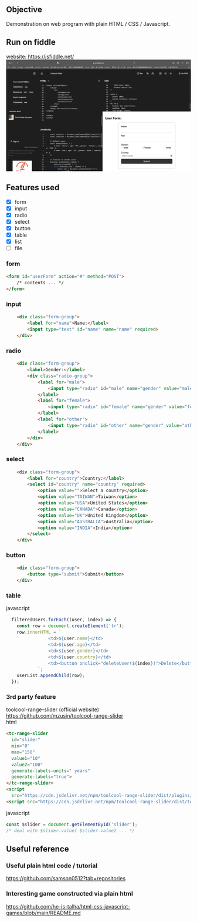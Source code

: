 ## Objective
Demonstration on web program with plain HTML / CSS / Javascript.

## Run on fiddle
website:
https://jsfiddle.net/
<img width="1440" alt="run_on_fiddle" src="run_on_fiddle.png">

## Features used

- [x] form
- [x] input
- [x] radio
- [x] select
- [x] button
- [x] table
- [x] list
- [ ] file

### form
```html
<form id="userForm" action="#" method="POST">
    /* contents ... */
</form>
```

### input
```html
    <div class="form-group">
        <label for="name">Name:</label>
        <input type="text" id="name" name="name" required>
    </div>
```

### radio
```html
    <div class="form-group">
        <label>Gender:</label>
        <div class="radio-group">
            <label for="male">
                <input type="radio" id="male" name="gender" value="male" required> Male
            </label>
            <label for="female">
                <input type="radio" id="female" name="gender" value="female" required> Female
            </label>
            <label for="other">
                <input type="radio" id="other" name="gender" value="other" required> Other
            </label>
        </div>
    </div>
```

### select
```html
    <div class="form-group">
        <label for="country">Country:</label>
        <select id="country" name="country" required>
            <option value="">Select a country</option>
            <option value="TAIWAN">Taiwan</option>
            <option value="USA">United States</option>
            <option value="CANADA">Canada</option>
            <option value="UK">United Kingdom</option>
            <option value="AUSTRALIA">Australia</option>
            <option value="INDIA">India</option>
        </select>
    </div>
```

### button
```html
    <div class="form-group">
        <button type="submit">Submit</button>
    </div>
```

### table
javascript
```javascript
  filteredUsers.forEach((user, index) => {
    const row = document.createElement('tr');
    row.innerHTML = `
                <td>${user.name}</td>
                <td>${user.age}</td>
                <td>${user.gender}</td>
                <td>${user.country}</td>
                <td><button onclick="deleteUser(${index})">Delete</button></td>
            `;
    userList.appendChild(row);
  });
```

### 3rd party feature
toolcool-range-slider (official website) \
https://github.com/mzusin/toolcool-range-slider
\
html
```html
<tc-range-slider 
  id="slider"
  min="0" 
  max="150" 
  value1="10"
  value2="100"
  generate-labels-units=" years"
  generate-labels="true">   
</tc-range-slider>
<script 
  src="https://cdn.jsdelivr.net/npm/toolcool-range-slider/dist/plugins/tcrs-generated-labels.min.js"></script>
<script src="https://cdn.jsdelivr.net/npm/toolcool-range-slider/dist/toolcool-range-slider.min.js"></script>
```
javascript
```javascript
const $slider = document.getElementById('slider');
/* deal with $slider.value1 $slider.value2 ... */
```

## Useful reference

### Useful plain html code / tutorial
https://github.com/samson0512?tab=repositories

### Interesting game constructed via plain html 
https://github.com/he-is-talha/html-css-javascript-games/blob/main/README.md
